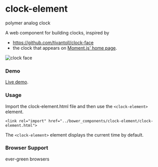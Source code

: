 # clock-element
polymer analog clock 


A web component for building clocks, inspired by 
* https://github.com/tjvantoll/clock-face
* the clock that appears on [Moment.js' home page](http://momentjs.com/).

<img src="http://i.imgur.com/zbP1ode.png" alt="clock face">

### Demo

[Live demo](http://jsfiddle.net/tj_vantoll/gnf2j/).

### Usage

Import the clock-element.html file and then use the `<clock-element>` element.

```
<link rel="import" href="../bower_components/clock-element/clock-element.html">
```

The `<clock-element>` element displays the current time by default. 



### Browser Support

ever-green browsers



